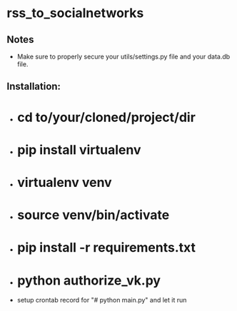 # rss_to_socialnetworks
## Notes
- Make sure to properly secure your utils/settings.py file and your data.db file.

## Installation:
- # cd to/your/cloned/project/dir
- # pip install virtualenv
- # virtualenv venv
- # source venv/bin/activate
- # pip install -r requirements.txt
- # python authorize_vk.py
- setup crontab record for "# python main.py" and let it run 